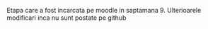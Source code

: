 Etapa care a fost incarcata pe moodle in saptamana 9. Ulterioarele modificari inca nu sunt postate pe github
